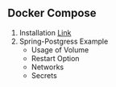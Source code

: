 ## Docker Compose
1. Installation [Link](https://docs.docker.com/compose/install/)
2. Spring-Postgress Example 
    * Usage of Volume
    * Restart Option
    * Networks
    * Secrets